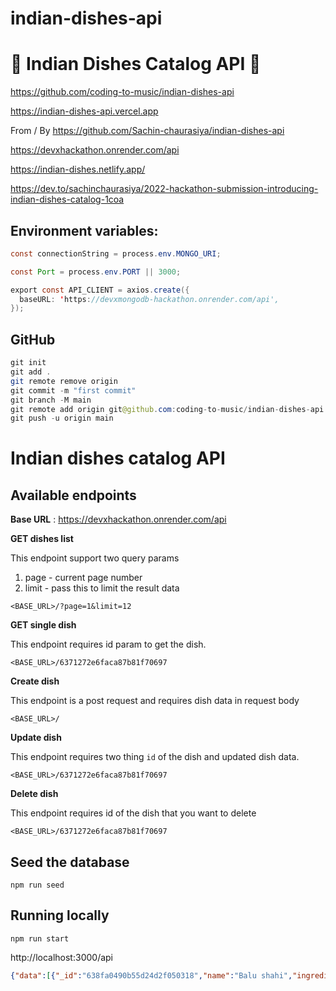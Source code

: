 # indian-dishes-api

# 🚀 Indian Dishes Catalog API 🚀

https://github.com/coding-to-music/indian-dishes-api

https://indian-dishes-api.vercel.app

From / By https://github.com/Sachin-chaurasiya/indian-dishes-api

https://devxhackathon.onrender.com/api

https://indian-dishes.netlify.app/

https://dev.to/sachinchaurasiya/2022-hackathon-submission-introducing-indian-dishes-catalog-1coa
## Environment variables:

```java
const connectionString = process.env.MONGO_URI;

const Port = process.env.PORT || 3000;

export const API_CLIENT = axios.create({
  baseURL: 'https://devxmongodb-hackathon.onrender.com/api',
});

```

## GitHub

```java
git init
git add .
git remote remove origin
git commit -m "first commit"
git branch -M main
git remote add origin git@github.com:coding-to-music/indian-dishes-api.git
git push -u origin main
```

# Indian dishes catalog API

## Available endpoints

**Base URL** : https://devxhackathon.onrender.com/api

**GET dishes list**

This endpoint support two query params
1. page - current page number
2. limit - pass this to limit the result data

```shell
<BASE_URL>/?page=1&limit=12

```

**GET single dish**

This endpoint requires id param to get the dish.

```shell
<BASE_URL>/6371272e6faca87b81f70697
```

**Create dish**

This endpoint is a post request and requires dish data in request body

```shell
<BASE_URL>/
```
**Update dish**

This endpoint requires two thing `id` of the dish and updated dish data.

```shell
<BASE_URL>/6371272e6faca87b81f70697
```

**Delete dish**

This endpoint requires id of the dish that you want to delete

```shell
<BASE_URL>/6371272e6faca87b81f70697
```

## Seed the database

```
npm run seed
```

## Running locally

```
npm run start
```

http://localhost:3000/api

```json
{"data":[{"_id":"638fa0490b55d24d2f050318","name":"Balu shahi","ingredients":"Maida flour, yogurt, oil, sugar","diet":"vegetarian","prep_time":45,"cook_time":25,"flavor_profile":"sweet","course":"dessert","state":"West Bengal","region":"East","__v":0},{"_id":"638fa0490b55d24d2f050319","name":"Boondi","ingredients":"Gram flour, ghee, sugar","diet":"vegetarian","prep_time":80,"cook_time":30,"flavor_profile":"sweet","course":"dessert","state":"Rajasthan","region":"West","__v":0},{"_id":"638fa0490b55d24d2f05031a","name":"Gajar ka halwa","ingredients":"Carrots, milk, sugar, ghee, cashews, raisins","diet":"vegetarian","prep_time":15,"cook_time":60,"flavor_profile":"sweet","course":"dessert","state":"Punjab","region":"North","__v":0},{"_id":"638fa0490b55d24d2f05031b","name":"Ghevar","ingredients":"Flour, ghee, kewra, milk, clarified butter, sugar, almonds, pistachio, saffron, green cardamom","diet":"vegetarian","prep_time":15,"cook_time":30,"flavor_profile":"sweet","course":"dessert","state":"Rajasthan","region":"West","__v":0},{"_id":"638fa0490b55d24d2f05031c","name":"Gulab jamun","ingredients":"Milk powder, plain flour, baking powder, ghee, milk, sugar, water, rose water","diet":"vegetarian","prep_time":15,"cook_time":40,"flavor_profile":"sweet","course":"dessert","state":"West Bengal","region":"East","__v":0},{"_id":"638fa0490b55d24d2f05031d","name":"Imarti","ingredients":"Sugar syrup, lentil flour","diet":"vegetarian","prep_time":10,"cook_time":50,"flavor_profile":"sweet","course":"dessert","state":"West Bengal","region":"East","__v":0},{"_id":"638fa0490b55d24d2f05031e","name":"Jalebi","ingredients":"Maida, corn flour, baking soda, vinegar, curd, water, turmeric, saffron, cardamom","diet":"vegetarian","prep_time":10,"cook_time":50,"flavor_profile":"sweet","course":"dessert","state":"Uttar Pradesh","region":"North","__v":0},{"_id":"638fa0490b55d24d2f05031f","name":"Kaju katli","ingredients":"Cashews, ghee, cardamom, sugar","diet":"vegetarian","prep_time":10,"cook_time":20,"flavor_profile":"sweet","course":"dessert","state":"-1","region":"-1","__v":0},{"_id":"638fa0490b55d24d2f050320","name":"Kalakand","ingredients":"Milk, cottage cheese, sugar","diet":"vegetarian","prep_time":20,"cook_time":30,"flavor_profile":"sweet","course":"dessert","state":"West Bengal","region":"East","__v":0},{"_id":"638fa0490b55d24d2f050321","name":"Kheer","ingredients":"Milk, rice, sugar, dried fruits","diet":"vegetarian","prep_time":10,"cook_time":40,"flavor_profile":"sweet","course":"dessert","state":"-1","region":"-1","__v":0}],"status":"success","pagination":{"currentPage":1,"totalPages":26}}
```
